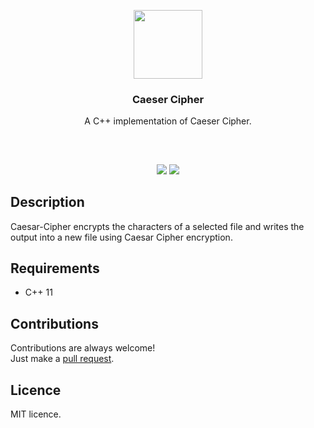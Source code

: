<p align="center">
<img src="https://i.imgur.com/yLtUqhZ.png" height="110px" width="auto"/>
<br/>
<h3 align="center">Caeser Cipher</h3>
<p align="center">A C++ implementation of Caeser Cipher.</p>
<h2></h2>
</p>
<br />

<p align="center">
<a href="../../issues"><img src="https://img.shields.io/github/issues/aminbeigi/Caesar-Cipher.svg?style=flat-square" /></a>
<a href="../../pulls"><img src="https://img.shields.io/github/issues-pr/aminbeigi/Caesar-Cipher.svg?style=flat-square" /></a> 
</p>

## Description
Caesar-Cipher encrypts the characters of a selected file and writes the output into a new file using Caesar Cipher encryption.  

## Requirements
* C++ 11

## Contributions
Contributions are always welcome!  
Just make a [pull request](../../pulls).

## Licence
MIT licence.
